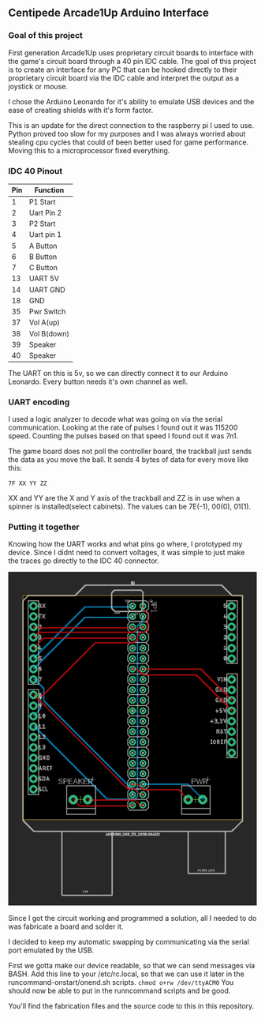 ## Centipede Arcade1Up Arduino Interface
### Goal of this project
First generation Arcade1Up uses proprietary circuit boards to interface with the game's circuit board through a 40 pin IDC cable. The goal of this project is to create an interface for any PC that can be hooked directly to their proprietary circuit board via the IDC cable and interpret the output as a joystick or mouse.

I chose the Arduino Leonardo for it's ability to emulate USB devices and the ease of creating shields with it's form factor. 

This is an update for the direct connection to the raspberry pi I used to use. Python proved too slow for my purposes and I was always worried about stealing cpu cycles that could of been better used for game performance. Moving this to a microprocessor fixed everything.

### IDC 40 Pinout
| Pin | Function |
|--|--|
| 1 | P1 Start |
| 2 | Uart Pin 2 |
| 3 | P2 Start |
| 4 | Uart pin 1 |
| 5 | A Button |
| 6 | B Button |
| 7 | C Button |
| 13 | UART 5V |
| 14 | UART GND |
| 18 | GND |
| 35 | Pwr Switch |
| 37 | Vol A(up) |
| 38 | Vol B(down) |
| 39 | Speaker |
| 40 | Speaker |

The UART on this is 5v, so we can directly connect it to our Arduino Leonardo. Every button needs it's own channel as well. 

### UART encoding
I used a logic analyzer to decode what was going on via the serial communication. Looking at the rate of pulses I found out it was 115200 speed. Counting the pulses based on that speed I found out it was 7n1.

The game board does not poll the controller board, the trackball just sends the data as you move the ball. It sends 4 bytes of data for every move like this:

    7F XX YY ZZ
XX and YY are the X and Y axis of the trackball and ZZ is in use when a spinner is installed(select cabinets). The values can be 7E(-1), 00(0), 01(1).


### Putting it together
Knowing how the UART works and what pins go where, I prototyped my device. Since I didnt need to convert voltages, it was simple to just make the traces go directly to the IDC 40 connector.

![View of Circuit Board Design](https://github.com/Christopher-R-Perkins/A1Up-Centipede-PI-Arduino/blob/main/IMAGES/CentipedeShield.png?raw=true)

Since I got the circuit working and programmed a solution, all I needed to do was fabricate a board and solder it. 

I decided to keep my automatic swapping by communicating via the serial port emulated by the USB. 

First we gotta make our device readable, so that we can send messages via BASH. Add this line to your /etc/rc.local, so that we can use it later in the runcommand-onstart/onend.sh scripts.
 `chmod o+rw /dev/ttyACM0`
You should now be able to put in the runncommand scripts and be good.

You'll find the fabrication files and the source code to this in this repository.
